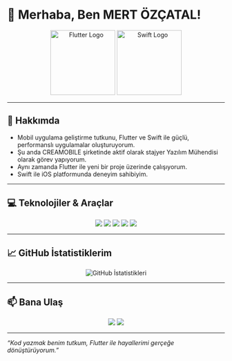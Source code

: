 # 👋 Merhaba, Ben MERT ÖZÇATAL!

<div align="center">
  <img src="https://encrypted-tbn0.gstatic.com/images?q=tbn:ANd9GcRDl6MYXHMPJg-VkRIL3oEKwpgSQ9JkUJxWuQ&s" width="150" alt="Flutter Logo" />
  <img src="https://upload.wikimedia.org/wikipedia/commons/9/9d/Swift_logo.svg" width="150" alt="Swift Logo" />
</div>

---

## 🚀 Hakkımda

- Mobil uygulama geliştirme tutkunu, Flutter ve Swift ile güçlü, performanslı uygulamalar oluşturuyorum.  
- Şu anda CREAMOBILE şirketinde aktif olarak stajyer Yazılım Mühendisi olarak görev yapıyorum.  
- Aynı zamanda Flutter ile yeni bir proje üzerinde çalışıyorum.  
- Swift ile iOS platformunda deneyim sahibiyim.

---

## 💻 Teknolojiler & Araçlar

<div align="center">
  <img src="https://img.shields.io/badge/Flutter-02569B?style=for-the-badge&logo=flutter&logoColor=white" />
  <img src="https://img.shields.io/badge/Dart-0175C2?style=for-the-badge&logo=dart&logoColor=white" />
  <img src="https://img.shields.io/badge/Swift-F05138?style=for-the-badge&logo=swift&logoColor=white" />
  <img src="https://img.shields.io/badge/Firebase-FFCA28?style=for-the-badge&logo=firebase&logoColor=black" />
  <img src="https://img.shields.io/badge/GitHub-181717?style=for-the-badge&logo=github&logoColor=white" />
</div>

---


## 📈 GitHub İstatistiklerim

<div align="center">
  <img src="https://github-readme-stats.vercel.app/api?username=kullaniciadi&show_icons=true&theme=dark&hide_border=true" alt="GitHub İstatistikleri" />
</div>

---

## 📫 Bana Ulaş

<div align="center">
  <a href="mailto:mert.ozct@gmail.com"><img src="https://img.shields.io/badge/Email-D14836?style=for-the-badge&logo=gmail&logoColor=white" /></a>
  <a href="https://www.linkedin.com/in/mert-özçatal-b8224929a/"><img src="https://img.shields.io/badge/LinkedIn-0A66C2?style=for-the-badge&logo=linkedin&logoColor=white" /></a>
  
</div>

---

*“Kod yazmak benim tutkum, Flutter ile hayallerimi gerçeğe dönüştürüyorum.”*

